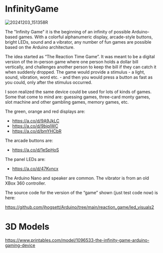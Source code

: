 # InfinityGame

![20241203_151358R](https://github.com/user-attachments/assets/be32cdc8-5c24-4461-9863-0d2bd3c998e3)

The "Infinity Game" it is the beginning of an infinity of possible Arduino-based games. With a colorful alphanumeric display, arcade-style buttons, bright LEDs, sound and a vibrator, any number of fun games are possible based on the Arduino architecture.

The idea started as “The Reaction Time Game”. It was meant to be a digital version of the in-person game where one person holds a dollar bill vertically, and challenges another person to keep the bill if they can catch it when suddenly dropped. The game would provide a stimulus - a light, sound, vibration, word etc. - and then you would press a button as fast as you could, only after the stimulus occurred.

I soon realized the same device could be used for lots of kinds of games. Some that come to mind are: guessing games, three-card monty games, slot machine and other gambling games, memory games, etc.

The green, orange and red displays are:

- https://a.co/d/9A9JkLC
- https://a.co/d/9bjplWC
- https://a.co/d/bmYHCbR

The arcade buttons are:

- https://a.co/d/1eSpHoS

The panel LEDs are:

- https://a.co/d/47Kvncx

The Arduino Nano and speaker are common. The vibrator is from an old XBox 360 controller.

The source code for the version of the “game” shown (just test code now) is here:

https://github.com/jhogsett/Arduino/tree/main/reaction_game/led_visuals2

# 3D Models
https://www.printables.com/model/1096533-the-infinity-game-arduino-gaming-device

